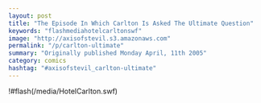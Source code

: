 ```yaml
---
layout: post
title: "The Episode In Which Carlton Is Asked The Ultimate Question"
keywords: "flashmediahotelcarltonswf"
image: "http://axisofstevil.s3.amazonaws.com"
permalink: "/p/carlton-ultimate"
summary: "Originally published Monday April, 11th 2005"
category: comics
hashtag: "#axisofstevil_carlton-ultimate"
---
```


!#flash(/media/HotelCarlton.swf)
